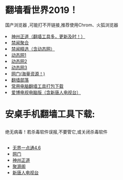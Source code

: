 # 翻墙看世界2019！
<div>国产浏览器 ,可能打不开链接,推荐使用Chrom、火狐浏览器</div>
<div><BR></div>
<li><font class="ws11"><a href="https://github.com/Synchunk/www/blob/master/README.md#2" title="" target="_blank">神州正道（翻墙工具多，更新及时！）</a></font></li>
  
<li><font class="ws11"><a href="https://github.com/gfw-breaker/banned-news/blob/master/README.md" title="" target="_blank">禁闻聚合</a></font></li  
<UL>
<li><font class="ws11"><a href="http://zh9.epizy.com/" title="" target="_blank">禁闻精选（含动态网）</a></font></li  
<UL>  
<li><font class="ws11"><a href="http://4455.gq/" title="" target="_blank">动态网1</a></font></li  
<UL>   
<li><font class="ws11"><a href="https://x.co/3999" title="" target="_blank">动态网2</a></font></li  
<UL>
<li><font class="ws11"><a href="http://t.cn/Efx2adY" title="" target="_blank">动态网3</a></font></li 
<UL>    
<li><font class="ws11"><a href="https://github.com/oGate2/oGate/blob/master/README.md" title="" target="_blank">网门(海量资源！)</a></font></li>
<li><font class="ws11"><a href="https://github.com/osurf/osurf/blob/master/README.md" title="" target="_blank">翻墙部落</a></font></li>
<li><font class="ws11"><a href="https://raw.githubusercontent.com/xifulinmen/mingming/master/tool.zip" title="" target="_blank">常用电脑翻墙工具打包下载</a></font></li>
<li><font class="ws11"><a href="https://raw.githubusercontent.com/osurf/osurf/master/iPPOTV.rar" title="" target="_blank">爱博电视电脑版（含新唐人电视台）</a></font></li>

</UL>
<p><a </p>
</UL>
<h1><p><strong>安桌手机翻墙工具下载:</strong></p></h1>
<div>绝无病毒！若杀毒软件误报,不要管它,或关闭杀毒软件 </div>
<div><BR></div>
<UL>
<li><font class="ws11"><a href="https://raw.githubusercontent.com/zh99/fanqiang/master/um.apk?raw=true" title="" target="_blank">无界一点通4.6</a></font></li>
<li><font class="ws11"><a href="https://raw.githubusercontent.com/oGate2/up/master/oGate.ap?raw=true" title="" target="_blank">网门</a></font></li>
<li><font class="ws11"><a href="https://raw.githubusercontent.com/SzzdOgate/update/master/extras/SzzdOgate.apk?raw=true" title="" target="_blank">神州正道</a></font></li>
  <li><font class="ws11"><a href="https://raw.githubusercontent.com/dtw9/jyg/master/jyg.apk?raw=true" title="" target="_blank">聚源阁</a></font></li>
<li><font class="ws11"><a href="https://raw.githubusercontent.com/osurf/osurf/master/iNTD_TV.apk?raw=true" title="" target="_blank">新唐人电视台</a></font></li>
</UL>

